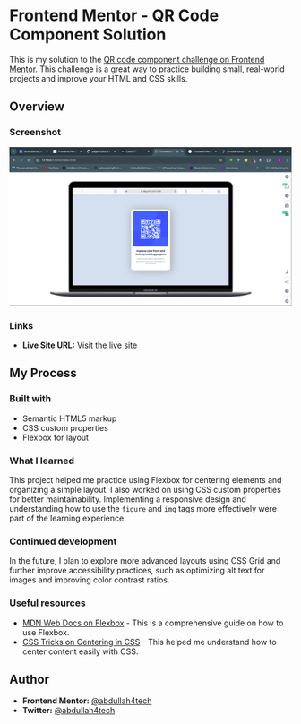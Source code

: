 # Frontend Mentor - QR Code Component Solution

This is my solution to the [QR code component challenge on Frontend Mentor](https://www.frontendmentor.io/challenges/qr-code-component-iux_sIO_H). This challenge is a great way to practice building small, real-world projects and improve your HTML and CSS skills.

## Overview

### Screenshot

![QR Code Component Screenshot](./images/Screenshot.png)

### Links

- **Live Site URL:** [Visit the live site](https://abdullah4tech.github.io/qr-code-frontendmentor/)

## My Process

### Built with

- Semantic HTML5 markup
- CSS custom properties
- Flexbox for layout

### What I learned

This project helped me practice using Flexbox for centering elements and organizing a simple layout. I also worked on using CSS custom properties for better maintainability. Implementing a responsive design and understanding how to use the `figure` and `img` tags more effectively were part of the learning experience.

### Continued development

In the future, I plan to explore more advanced layouts using CSS Grid and further improve accessibility practices, such as optimizing alt text for images and improving color contrast ratios.

### Useful resources

- [MDN Web Docs on Flexbox](https://developer.mozilla.org/en-US/docs/Learn/CSS/CSS_layout/Flexbox) - This is a comprehensive guide on how to use Flexbox.
- [CSS Tricks on Centering in CSS](https://css-tricks.com/centering-css-complete-guide/) - This helped me understand how to center content easily with CSS.

## Author

- **Frontend Mentor:** [@abdullah4tech](https://www.frontendmentor.io/profile/abdullah4tech)
- **Twitter:** [@abdullah4tech](https://www.twitter.com/abdullah4tech_)
